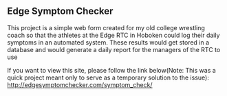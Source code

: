 ## Edge Symptom Checker

This project is a simple web form created for my old college wrestling coach so that the athletes at the Edge RTC in Hoboken could log their daily symptoms in an automated system.  These results would get stored in a database and would generate a daily report for the managers of the RTC to use

If you want to view this site, please follow the link below(Note: This was a quick project meant only to serve as a temporary solution to the issue):
http://edgesymptomchecker.com/symptom_check/

